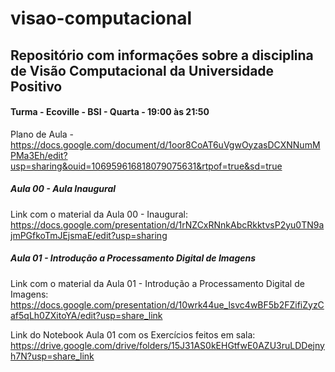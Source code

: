 # visao-computacional

## Repositório com informações sobre a disciplina de Visão Computacional da Universidade Positivo

#### Turma - Ecoville - BSI - Quarta - 19:00 às 21:50

Plano de Aula - https://docs.google.com/document/d/1oor8CoAT6uVgwOyzasDCXNNumMPMa3Eh/edit?usp=sharing&ouid=106959616818079075631&rtpof=true&sd=true

##### Aula 00 - Aula Inaugural
Link com o material da Aula 00 - Inaugural:
https://docs.google.com/presentation/d/1rNZCxRNnkAbcRkktvsP2yu0TN9ajmPGfkoTmJEjsmaE/edit?usp=sharing

##### Aula 01 - Introdução a Processamento Digital de Imagens
Link com o material da Aula 01 - Introdução a Processamento Digital de Imagens:
https://docs.google.com/presentation/d/10wrk44ue_lsvc4wBF5b2FZifiZyzCaf5qLh0ZXitoYA/edit?usp=share_link

Link do Notebook Aula 01 com os Exercícios feitos em sala:
https://drive.google.com/drive/folders/15J31AS0kEHGtfwE0AZU3ruLDDejnyh7N?usp=share_link


